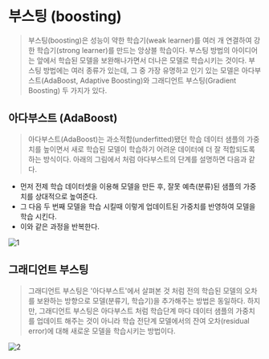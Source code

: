 # 부스팅 (boosting)
> 부스팅(boosting)은 성능이 약한 학습기(weak learner)를 여러 개 연결하여 강한 학습기(strong learner)를 만드는 앙상블 학습이다. 부스팅 방법의 아이디어는 앞에서 학습된 모델을 보완해나가면서 더나은 모델로 학습시키는 것이다. 부스팅 방법에는 여러 종류가 있는데, 그 중 가장 유명하고 인기 있는 모델은 아다부스트(AdaBoost, Adaptive Boosting)와 그래디언트 부스팅(Gradient Boosting) 두 가지가 있다.

## 아다부스트 (AdaBoost)
> 아다부스트(AdaBoost)는 과소적합(underfitted)됐던 학습 데이터 샘플의 가중치를 높이면서 새로 학습된 모델이 학습하기 어려운 데이터에 더 잘 적합되도록 하는 방식이다. 아래의 그림에서 처럼 아다부스트의 단계를 설명하면 다음과 같다.

- 먼저 전제 학습 데이터셋을 이용해 모델을 만든 후, 잘못 예측(분류)된 샘플의 가중치를 상대적으로 높여준다.
- 그 다음 두 번째 모델을 학습 시킬때 이렇게 업데이트된 가중치를 반영하여 모델을 학습 시킨다.
- 이와 같은 과정을 반복한다.

![1](https://github.com/jaeb0129/baseball/assets/63768509/ab654ded-a217-45d6-b28d-3397c935cead)

## 그래디언트 부스팅
> 그래디언트 부스팅은 '아다부스트'에서 살펴본 것 처럼 전의 학습된 모델의 오차를 보완하는 방향으로 모델(분류기, 학습기)을 추가해주는 방법은 동일하다. 하지만, 그래디언트 부스팅은 아다부스트 처럼 학습단계 마다 데이터 샘플의 가중치를 업데이트 해주는 것이 아니라 학습 전단계 모델에서의 잔여 오차(residual error)에 대해 새로운 모델을 학습시키는 방법이다.

![2](https://github.com/jaeb0129/baseball/assets/63768509/8f56fd1f-5e5f-44b9-ba77-827cada79413)
